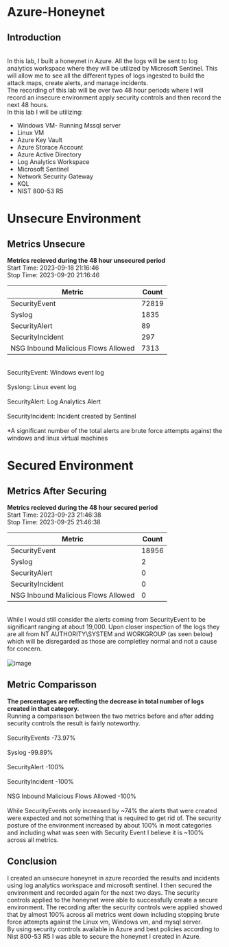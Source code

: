 # Azure-Honeynet
<h2>Introduction</h2>
<br>In this lab, I built a honeynet in Azure. All the logs will be sent to log analytics workspace where they will be utilized by Microsoft Sentinel. This will allow me to see all the different types of logs ingested to build the attack maps, create alerts, and manage incidents. </br>
The recording of this lab will be over two 48 hour periods where I will record an insecure environment apply security controls and then record the next 48 hours.
<br>In this lab I will be utilizing: </br> 

- Windows VM- Running Mssql server
- Linux VM
- Azure Key Vault
- Azure Storace Account
- Azure Active Directory
- Log Analytics Workspace
- Microsoft Sentinel
- Network Security Gateway
- KQL
- NIST 800-53 R5

<h1>Unsecure Environment</h1>
<h2>Metrics Unsecure</h2>
<b>Metrics recieved during the 48 hour unsecured period</b>
<br>Start Time: 2023-09-18 21:16:46</br>
Stop Time: 2023-09-20 21:16:46

| Metric                   | Count
| ------------------------ | -----
| SecurityEvent            | 72819
| Syslog                   | 1835
| SecurityAlert            | 89
| SecurityIncident         | 297
| NSG Inbound Malicious Flows Allowed | 7313

<br>SecurityEvent: Windows event log</br>
<br>Syslong: Linux event log</br>
<br>SecurityAlert: Log Analytics Alert</br>
<br>SecurityIncident: Incident created by Sentinel</br>
<br>*A significant number of the total alerts are brute force attempts against the windows and linux virtual machines</br>

<h1>Secured Environment</h1>

<h2>Metrics After Securing</h2>
<b>Metrics recieved during the 48 hour secured period</b>
<br>Start Time: 2023-09-23 21:46:38</br>
Stop Time: 2023-09-25 21:46:38

| Metric                   | Count
| ------------------------ | -----
| SecurityEvent            | 18956
| Syslog                   | 2
| SecurityAlert            | 0
| SecurityIncident         | 0
| NSG Inbound Malicious Flows Allowed | 0

<br>While I would still consider the alerts coming from SecurityEvent to be significant ranging at about 19,000. Upon closer inspection of the logs they are all from NT AUTHORITY\SYSTEM and WORKGROUP (as seen below) which will be disregarded as those are completley normal and not a cause for concern.</br>
<br>![image](https://github.com/ChrisHaugaard/Azure-Honeypot/assets/140214520/25e123a8-c5a5-48fa-8495-f04f5c59cca6)</br>


<h2>Metric Comparisson</h2>
<b>The percentages are reflecting the decrease in total number of logs created in that category.</b>
<br>Running a comparisson between the two metrics before and after adding security controls the result is fairly noteworthy.</br>
<br>SecurityEvents -73.97%</br>
<br>Syslog -99.89%</br>
<br>SecurityAlert -100%</br>
<br>SecurityIncident -100%</br>
<br>NSG Inbound Malicious Flows Allowed -100%</br>
<br>While SecurityEvents only increased by ~74% the alerts that were created were expected and not something that is required to get rid of. The security posture of the environment increased by about 100% in most categories and including what was seen with Security Event I believe it is ~100% across all metrics.</br>


<h2>Conclusion</h2>
I created an unsecure honeynet in azure recorded the results and incidents using log analytics workspace and microsoft sentinel. I then secured the environment and recorded again for the next two days. The security controls applied to the honeynet were able to successfully create a secure environment. The recording after the security controls were applied showed that by almost 100% across all metrics went down including stopping brute force attempts against the Linux vm, Windows vm, and mysql server.
<br>By using security controls available in Azure and best policies according to Nist 800-53 R5 I was able to secure the honeynet I created in Azure.</br>



